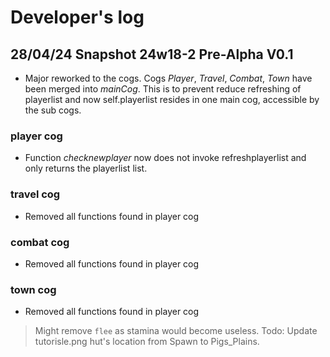 # Developer's log

## 28/04/24 Snapshot 24w18-2 Pre-Alpha V0.1
- Major reworked to the cogs. Cogs _Player_, _Travel_, _Combat_, _Town_ have been merged into
_mainCog_. This is to prevent reduce refreshing of playerlist and now self.playerlist
resides in one main cog, accessible by the sub cogs.

### player cog
- Function _checknewplayer_ now does not invoke refreshplayerlist and only returns the playerlist list.

### travel cog
- Removed all functions found in player cog

### combat cog
- Removed all functions found in player cog

### town cog
- Removed all functions found in player cog

> Might remove `flee` as stamina would become useless.
> Todo: Update tutorisle.png hut's location from Spawn to Pigs_Plains.